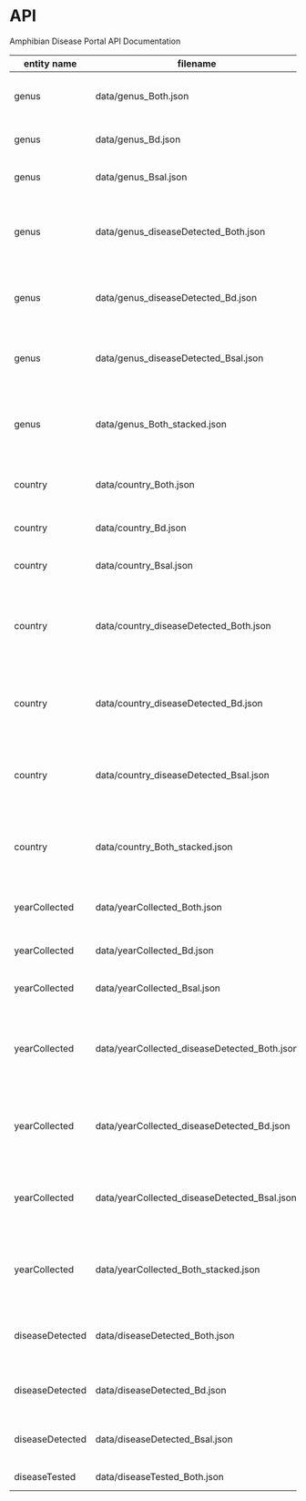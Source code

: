 # API

Amphibian Disease Portal API Documentation

|entity name|filename|definition|
|---|---|---|
|genus|data/genus_Both.json|Bd and Bsal counts grouped by genus|
|genus|data/genus_Bd.json|Bd counts grouped by genus|
|genus|data/genus_Bsal.json|Bsal counts grouped by genus|
|genus|data/genus_diseaseDetected_Both.json|Bd and Bsal counts grouped by presence-abscense and by genus|
|genus|data/genus_diseaseDetected_Bd.json|Bd counts grouped by presence-abscense and by genus|
|genus|data/genus_diseaseDetected_Bsal.json|Bsal counts grouped by presence-abscense and by genus|
|genus|data/genus_Both_stacked.json|Bd and Bsal counts for a stacked chart, grouped by genus|
|country|data/country_Both.json|Bd and Bsal counts grouped by country|
|country|data/country_Bd.json|Bd counts grouped by country|
|country|data/country_Bsal.json|Bsal counts grouped by country|
|country|data/country_diseaseDetected_Both.json|Bd and Bsal counts grouped by presence-abscense and by country|
|country|data/country_diseaseDetected_Bd.json|Bd counts grouped by presence-abscense and by country|
|country|data/country_diseaseDetected_Bsal.json|Bsal counts grouped by presence-abscense and by country|
|country|data/country_Both_stacked.json|Bd and Bsal counts for a stacked chart, grouped by country|
|yearCollected|data/yearCollected_Both.json|Bd and Bsal counts grouped by yearCollected|
|yearCollected|data/yearCollected_Bd.json|Bd counts grouped by yearCollected|
|yearCollected|data/yearCollected_Bsal.json|Bsal counts grouped by yearCollected|
|yearCollected|data/yearCollected_diseaseDetected_Both.json|Bd and Bsal counts grouped by presence-abscense and by yearCollected|
|yearCollected|data/yearCollected_diseaseDetected_Bd.json|Bd counts grouped by presence-abscense and by yearCollected|
|yearCollected|data/yearCollected_diseaseDetected_Bsal.json|Bsal counts grouped by presence-abscense and by yearCollected|
|yearCollected|data/yearCollected_Both_stacked.json|Bd and Bsal counts for a stacked chart, grouped by yearCollected|
|diseaseDetected|data/diseaseDetected_Both.json|Bd and Bsal counts grouped by presence-absence|
|diseaseDetected|data/diseaseDetected_Bd.json|Bd counts grouped by presence-absence|
|diseaseDetected|data/diseaseDetected_Bsal.json|Bsal counts grouped by presence-absence|
|diseaseTested|data/diseaseTested_Both.json|Bd and Bsal counts|
